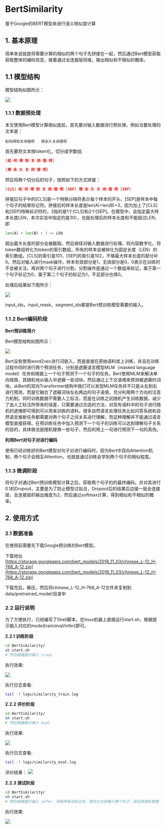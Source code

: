 # BertSimilarity

基于Google的BERT模型来进行语义相似度计算

## 1. 基本原理

简单来说就是将需要计算的相似的两个句子先拼接在一起，然后通过Bert模型获取获取整体的编码信息，接着通过全连接层将维，输出相似和不相似的概率。


## 1.1 模型结构

模型结构如图所示：

![](wiki/pictures/bert_similarity.png)

### 1.1.1 数据预处理

本文使用Bert模型计算相似度前，首先要对输入数据进行预处理，例如当要处理的文本是：

```text
如何得知关闭借呗   想永久关闭借呗
```

首先要将文本按token化，切分成字数组:

```json
[如 何 得 知 关 闭 借 呗]

[想 永 久 关 闭 借 呗]
```

然后将两个切分后的句子，按照如下的方式拼接：

```json
[CLS] 如 何 得 知 关 闭 借 呗 [SEP] 想 永 久 关 闭 借 呗 [SEP]
```

拼接后句子中的[CLS]是一个特殊分隔符表示每个样本的开头，[SEP]是样本中每个句子的结束标记符。拼接后的样本长度是len(A)+len(B)+3，因为加上了[CLS]和[SEP]特殊标识符的，3指的是1个[CLS]和2个[SEP]。在模型中，会指定最大样本长度LEN，本次实验中指定的是30），也就处理后的样本长度和不能超过LEN，即

```python
len(A) + len(B) + 3 <= LEN
```

超出最大长度的部分会被截取。然后继续对输入数据进行处理，将内容数字化。将token数组转化为token的索引数组，所有的样本会被转化为固定长度（LEN）的索引数组。[CLS]的索引是101，[SEP]的索引是102，不够最大样本长度的部分补0。然后对输入进行mask操作，样本有效部分是1，无效部分是0，0表示在训练时不会被关注。再对两个句子进行分割，分割操作是通过一个数组来标记，属于第一个句子标记为0，属于第二个句子的标记为1，不足部分也填0。

处理后结果如下图所示：

![](wiki/pictures/similarity_data_process.png)

input_ids，input_mask，segment_ids都是Bert预训练模型需要的输入。

### 1.1.2 Bert编码阶段

**Bert预训练简介**

Bert模型结构如图所示：

![](wiki/pictures/similarity_bert_model.png)

Bert没有使用word2vec进行词嵌入，而是直接在原始语料库上训练，并且在训练过程中同时进行两个预测任务，分别是遮蔽语言模型MLM（masked language model）任务和根据上一个句子预测下一个句子的任务。Bert使用MLM来解决单向局限，其随机地从输入中遮蔽一些词块，然后通过上下文语境来预测被遮蔽的词块。从Bert的双向Transformer结构中我们可以发现MLM任务并不只是从左到右进行预测，而是它融合了遮蔽词块左右两边的句子语境，充分利用两个方向的注意力机制。同时训练数据不需要人工标注，而是在训练之前随机产生训练数据，减少了由人工标注所带来的误差，只需要通过合适的方法，对现有语料中的句子进行随机的遮掩即可得到可以用来训练的语料。很多自然语言处理任务比如问答系统和自然语言推断任务都需要对两个句子之间关系进行理解，而这种理解并不能通过语言模型直接获得。在预训练任务中加入预测下一个句子的训练可以达到理解句子关系的目的，具体做法是随机替换一些句子，然后利用上一句进行预测下一句的真伪。

**利用Bert对句子对进行编码**

使用已经训练好的Bert模型对句子对进行编码时，因为Bert中双向Attention机制，两个句子会相互Attention，也就是通过训练会学到两个句子的相似程度。

### 1.1.3 微调阶段

将句子对通过Bert预训练模型计算之后，获取两个句子的的最终编码。并对其进行0.1的Dropout，主要是为了防止模型过拟合，Dropout后的结果后边接一层全连接层，全连接层的输出维度为2，然后通过softmax计算，得到相似和不相似的概率。

## 2. 使用方式

### 2.1 数据准备

在使用前需要先下载Google预训练的Bert模型。

下载地址 [https://storage.googleapis.com/bert_models/2018_11_03/chinese_L-12_H-768_A-12.zip](https://storage.googleapis.com/bert_models/2018_11_03/chinese_L-12_H-768_A-12.zip)

下载完后，解压，然后将chinese_L-12_H-768_A-12文件夹复制到 data/pretrained_model/目录中

### 2.2 运行说明

为了方便执行，已经编写了Shell脚本，在linux机器上直接运行start.sh，根据提示输入对应的mode(train/eval/infer)即可。

**2.2.1 训练阶段**

```bash
cd BertSimilarity/
sh start.sh
# 然后根据提示输入 train
```

执行效果:

![](wiki/pictures/similarity_train.png)

执行日志查看:

```bash
tail -f logs/similarity_train.log
```


**2.2.2 评价阶段**

```bash
cd BertSimilarity/
sh start.sh
# 然后根据提示输入 eval
```

执行效果:

![](wiki/pictures/similarity_eval.png)

执行日志查看:

```bash
tail -f logs/similarity_eval.log
```

评价结果：
![](wiki/pictures/similarity_eval_1.png)



**2.2.3 测试阶段**

```bash
cd BertSimilarity/
sh start.sh
# 然后根据提示输入 infer，待程序启动好之后，就可以分别输入两个句子，测试其相似程度
```

执行效果:

![](wiki/pictures/similarity_infer.png)
